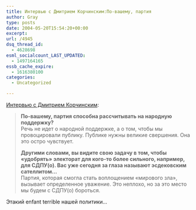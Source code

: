 ```yaml
---
title: Интервью с Дмитрием Корчинским:По-вашему, партия
author: Gray
type: posts
date: 2004-05-20T15:54:20+00:00
excerpt:
url: /4945
dsq_thread_id:
  - 4628698
esml_socialcount_LAST_UPDATED:
  - 1497164165
essb_cache_expire:
  - 1616380100
categories:
  - Uncategorized

---
```








<a href="http://www.glavred.info/?art=107220278" target="_blank">Интервью с Дмитрием Корчинским</a>:

> **По-вашему, партия способна рассчитывать на народную поддержку?**  
> Речь не идет о народной поддержке, а о том, чтобы мы провоцировали публику. Публике нужны великие свершения. Она это остро чувствует. 
> 
> **Другими словами, вы видите свою задачу в том, чтобы &laquo;удобрять&raquo; электорат для кого-то более сильного, например, для СДПУ(о). Вас уже сегодня за глаза называют эсдековским сателлитом&#8230;**  
> Партия, которая смогла стать воплощением &laquo;мирового зла&raquo;, вызывает определенное уважение. Это неплохо, но за это место мы будем с СДПУ(о) бороться.

Этакий enfant terrible нашей политики&#8230;